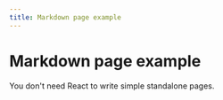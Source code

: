 ```yaml
---
title: Markdown page example 
---
```


# Markdown page example

You don't need React to write simple standalone pages.
